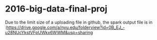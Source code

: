 # 2016-big-data-final-proj
Due to the limit size of a uploading file in github, the spark output file is in :https://drive.google.com/a/nyu.edu/folderview?id=0B_EJ_-u28NUcYkstVFpUWkx6WWM&usp=sharing


